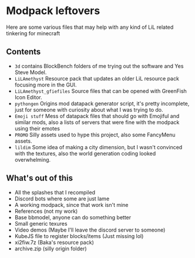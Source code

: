 # Modpack leftovers
Here are some various files that may help with any kind of LiL related tinkering for minecraft

## Contents
- `3d` contains BlockBench folders of me trying out the software and Yes Steve Model.
- `LiLAmethyst` Resource pack that updates an older LiL resource pack focusing more in the GUI.
- `LiLAmethyst_gfiefiles` Source files that can be opened with GreenFish Icon Editor.
- `pythongen` Origins mod datapack generator script, it's pretty incomplete, just for someone with curiosity about what I was trying to do.
- `Emoji stuff` Mess of datapack files that should go with Emojiful and similar mods, also a lists of servers that were fine with the modpack using their emotes
- `PROMO` Silly assets used to hype this project, also some FancyMenu assets.
- `lildim` Some idea of making a city dimension, but I wasn't convinced with the textures, also the world generation coding looked overwhelming.

## What's out of this

- All the splashes that I recompiled
- Discord bots where some are just lame
- A working modpack, since that work isn't mine
- References (not my work)
- Base bbmodel, anyone can do something better
- Small generic texures
- Video demos (Maybe I'll leave the discord server to someone)
- KubeJS file to register blocks/items (Just missing lol)
- xi2fiw.7z (Baka's resource pack)
- archive.zip (silly origin folder)

